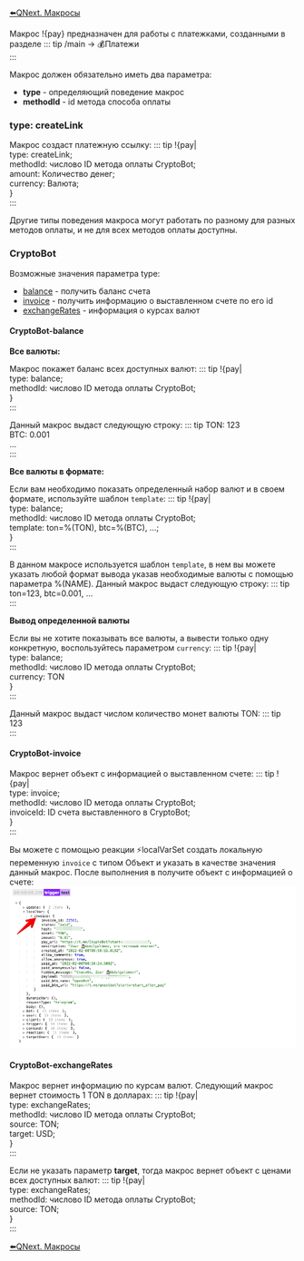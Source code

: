 
[⬅️QNext. Макросы](/docs-test/ph/QNext-Macroses-12-22)



Макрос !{pay} предназначен для работы с платежками, созданными в разделе
::: tip
/main -> 💰Платежи<br>
:::

Макрос должен обязательно иметь два параметра:
* **type** - определяющий поведение макрос
* **methodId** - id метода способа оплаты
### type: createLink

Макрос создаст платежную ссылку:
::: tip
!{pay|<br>  type: createLink;<br>  methodId: числово ID метода оплаты CryptoBot;<br>  amount: Количество денег;<br>  currency: Валюта; <br>}<br>
:::



Другие типы поведения макроса могут работать по разному для разных методов оплаты, и не для всех методов оплаты доступны.
### CryptoBot

Возможные значения параметра type:
* [balance](#cryptobot-balance) - получить баланс счета
* [invoice](#cryptobot-invoice) - получить информацию о выставленном счете по его id
* [exchangeRates](#cryptobot-exchangerates) - информация о курсах валют
#### CryptoBot-balance

**Все валюты:**

Макрос покажет баланс всех доступных валют:
::: tip
!{pay|<br>  type: balance;<br>  methodId: числово ID метода оплаты CryptoBot;<br>}<br>
:::

Данный макрос выдаст следующую строку:
::: tip
TON: 123<br>BTC: 0.001<br>...<br>
:::

**Все валюты в формате:**

Если вам необходимо показать определенный набор валют и в своем формате, используйте шаблон `template`:
::: tip
!{pay|<br>  type: balance;<br>  methodId: числово ID метода оплаты CryptoBot;<br>  template: ton=%(TON), btc=%(BTC), ...;<br>}<br>
:::

В данном макросе используется шаблон `template`, в нем вы можете указать любой формат вывода указав необходимые валюты с помощью параметра %(NAME). Данный макрос выдаст следующую строку:
::: tip
ton=123, btc=0.001, ...<br>
:::

**Вывод определенной валюты**

Если вы не хотите показывать все валюты, а вывести только одну конкретную, воспользуйтесь параметром `currency`:
::: tip
!{pay|<br>  type: balance;<br>  methodId: числово ID метода оплаты CryptoBot;<br>  currency: TON<br>}<br>
:::

Данный макрос выдаст числом количество монет валюты TON:
::: tip
123<br>
:::


#### CryptoBot-invoice

Макрос вернет объект с информацией о выставленном счете:
::: tip
!{pay|<br>  type: invoice;<br>  methodId: числово ID метода оплаты CryptoBot;<br>  invoiceId: ID счета выставленного в CryptoBot;<br>}<br>
:::

Вы можете с помощью реакции ⚡️localVarSet создать локальную переменную `invoice` с типом Объект и указать в качестве значения данный макрос. После выполнения в получите объект с информацией о счете:
![](./1.png)
#### CryptoBot-exchangeRates

Макрос вернет информацию по курсам валют. Следующий макрос вернет стоимость 1 TON в долларах:
::: tip
!{pay|<br>  type: exchangeRates;<br>  methodId: числово ID метода оплаты CryptoBot;<br>  source: TON;<br>  target: USD;<br>}<br>
:::

Если не указать параметр **target**, тогда макрос вернет объект с ценами всех доступных валют:
::: tip
!{pay|<br>  type: exchangeRates;<br>  methodId: числово ID метода оплаты CryptoBot;<br>  source: TON;<br>}<br>
:::





[⬅️QNext. Макросы](/docs-test/ph/QNext-Macroses-12-22)

